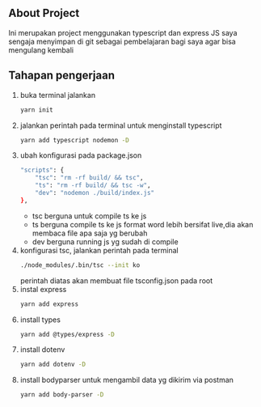 ## About Project
Ini merupakan project menggunakan typescript dan express JS saya sengaja menyimpan di git sebagai pembelajaran bagi saya agar bisa mengulang kembali

## Tahapan pengerjaan
1. buka terminal jalankan
    ```sh
    yarn init
    ```
2. jalankan perintah pada terminal untuk menginstall typescript
    ```sh 
    yarn add typescript nodemon -D 
    ```
3. ubah konfigurasi pada package.json
    ```sh
    "scripts": {
        "tsc": "rm -rf build/ && tsc",
        "ts": "rm -rf build/ && tsc -w",
        "dev": "nodemon ./build/index.js"
    },
    ```
    - tsc berguna untuk compile ts ke js
    - ts berguna compile ts ke js format word lebih bersifat live,dia akan membaca file apa saja yg berubah
    - dev berguna running js yg sudah di compile
4. konfigurasi tsc, jalankan perintah pada terminal
    ```sh
    ./node_modules/.bin/tsc --init ko
    ```
    perintah diatas akan membuat file tsconfig.json pada root
5.  instal express
    ```sh
    yarn add express
    ```
6. install types
    ```sh
    yarn add @types/express -D
    ```
7. install dotenv
    ```sh
    yarn add dotenv -D
    ```
8. install bodyparser untuk mengambil data yg dikirim via postman
    ```sh
    yarn add body-parser -D
    ```